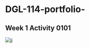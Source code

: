 # DGL-114-portfolio-
## Week 1 Activity 0101
<img 
src="C:\Users\amarjit\Desktop\index.jpg"
raw= true
alt="jj"
/>
